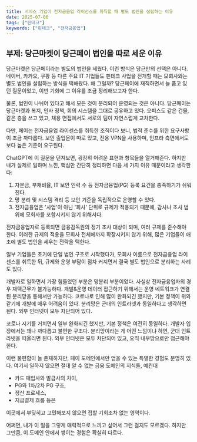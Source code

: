 ```yaml
---
title: 서비스 기업이 전자금융업 라이선스를 취득할 때 별도 법인을 설립하는 이유
date: 2025-07-06
tags: ["핀테크"]
keywords: ["핀테크", "전자금융업"]
---
```


## 부제: 당근마켓이 당근페이 법인을 따로 세운 이유

당근마켓은 당근페이라는 별도의 법인을 세웠다.
이런 방식은 당근만의 선택은 아니다. 네이버, 카카오, 쿠팡 등 다른 주요 IT 기업들도 핀테크 사업을 전개할 때는 모회사와는 별도 법인을 설립하는 방식을 택해왔다.
왜 그럴까? 당근페이에 재직하면서 늘 품고 있던 질문이었고, 이번 기회에 그 이유를 조금 정리해보고자 한다.

물론, 법인이 나뉘어 있다고 해서 모든 것이 분리되어 운영되는 것은 아니다.
당근페이는 당근마켓과 복지, 인사 정책, 회의 시스템을 그대로 공유하고 있다.
오피스도 같은 건물, 같은 층을 쓰고 있고, 채용 면접에서도 서로의 팀이 자연스럽게 교차한다.

다만, 페이는 전자금융업 라이센스를 취득한 조직이다 보니, 법적 준수를 위한 요구사항이 조금 까다롭다.
보안 출입문이 따로 있고, 전용 VPN을 사용하며, 인프라 측면에서도 보다 높은 기준이 요구된다.

ChatGPT에 이 질문을 던져보면, 굉장히 어려운 표현과 항목들을 열거해준다.
하지만 내가 실제로 일하며 느낀, 핵심만 간단히 정리하면 다음 세 가지 이유 때문이라고 생각한다:

1. 자본금, 부채비율, IT 보안 인력 수 등 전자금융업(PG) 등록 요건을 충족하기가 쉬워진다.
2. 망 분리 및 시스템 격리 등 보안 기준을 독립적으로 운영할 수 있다.
3. 전자금융업은 '사업'이 아닌 '회사' 단위로 규제가 적용되기 때문에, 감사나 조사 범위에 모회사를 포함시키지 않기 위해서다.

전자금융업자로 등록되면 금융감독원의 정기 조사 대상이 되며, 여러 규제를 준수해야 한다.
이러한 규제의 적용을 모회사 전체에까지 확장시키지 않기 위해, 많은 기업들이 애초에 별도 법인을 세우는 전략을 택한다.

일부 기업들은 초기에 단일 법인 구조로 시작했다가, 모회사 이름으로 전자금융업 라이센스를 취득한 뒤,
규제와 운영 부담이 점차 커지면서 결국 별도 법인으로 분리하는 사례도 있다.

개발자로 일하면서 가장 힘들었던 부분은 망분리 부분이었다. 사실상 전자금융업자의 경우 재택근무가 불가능하다. 개발&운영 데이터 접근하기 위해서는 운영 네트워크가 연결된 분리망을 통해서만 가능하다. 코로나로 인해 많이 완화되긴 했지만, 기본 정책이 위와 같기에 개발에 매우 어려움이 있다. 분리망은 군대의 인트라넷과 동일하다고 생각하면 된다. 외부 인터넷이 모두 차단되어 있다.

코로나 시기를 거치면서 일부 완화되긴 했지만, 기본 정책은 여전히 동일하다.
개발자 입장에서는 꽤나 까다롭고 불편한 구조다.
분리망이라는 게 어떤 느낌이냐 하면, 군대 인트라넷을 떠올리면 된다. 외부 인터넷은 모두 차단되어 있고, 오직 내부망으로만 접근해야 한다.

이런 불편함이 늘 존재하지만, 페이 도메인에서만 얻을 수 있는 특별한 경험도 분명히 있다.
여기서 일하지 않으면 절대 알 수 없는 금융 도메인의 지식들, 예컨대

- 카드 매입사와 발급사의 차이,
- PG와 1차/2차 PG 구조,
- 정산 프로세스,
- 지급결제 흐름 등은

이곳에서 부딪히고 고민해보지 않으면 접할 기회조차 없는 영역이다.

어쩌면, 내가 이 일을 그렇게 매력적으로 느끼고 싶어서 그런 걸지도 모르겠다.
하지만 그만큼, 이 도메인 안에서 쌓이는 경험은 확실히 다르다.

